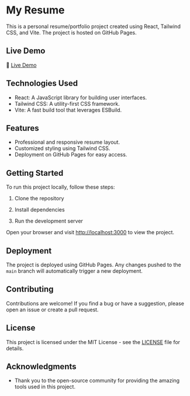 # My Resume

This is a personal resume/portfolio project created using React, Tailwind CSS, and Vite. The project is hosted on GitHub Pages.

## Live Demo

🚀 [Live Demo](https://gokul-raja84.github.io/My-Resume/)

## Technologies Used

- React: A JavaScript library for building user interfaces.
- Tailwind CSS: A utility-first CSS framework.
- Vite: A fast build tool that leverages ESBuild.

## Features

- Professional and responsive resume layout.
- Customized styling using Tailwind CSS.
- Deployment on GitHub Pages for easy access.

## Getting Started

To run this project locally, follow these steps:

1. Clone the repository

2. Install dependencies

3. Run the development server
   
 Open your browser and visit [http://localhost:3000](http://localhost:3000) to view the project.

## Deployment

The project is deployed using GitHub Pages. Any changes pushed to the `main` branch will automatically trigger a new deployment.

## Contributing

Contributions are welcome! If you find a bug or have a suggestion, please open an issue or create a pull request.

## License

This project is licensed under the MIT License - see the [LICENSE](LICENSE) file for details.

## Acknowledgments

- Thank you to the open-source community for providing the amazing tools used in this project.

